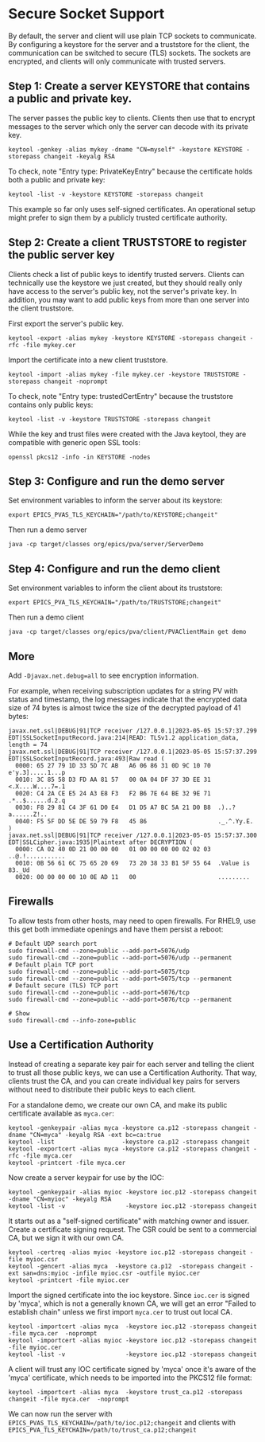 Secure Socket Support
=====================

By default, the server and client will use plain TCP sockets to communicate.
By configuring a keystore for the server and a truststore for the client,
the communication can be switched to secure (TLS) sockets.
The sockets are encrypted, and clients will only communicate with trusted servers.

Step 1: Create a server KEYSTORE that contains a public and private key.
-------

The server passes the public key to clients. Clients then use that to encrypt messages
to the server which only the server can decode with its private key.

```
keytool -genkey -alias mykey -dname "CN=myself" -keystore KEYSTORE -storepass changeit -keyalg RSA
```

To check, note "Entry type: PrivateKeyEntry" because the certificate holds both a public and private key:

```
keytool -list -v -keystore KEYSTORE -storepass changeit
```

This example so far only uses self-signed certificates.
An operational setup might prefer to sign them by a publicly trusted certificate authority.


Step 2: Create a client TRUSTSTORE to register the public server key
-------

Clients check a list of public keys to identify trusted servers.
Clients can technically use the keystore we just created, but
they should really only have access to the server's public key,
not the server's private key.
In addition, you may want to add public keys from more than one server into
the client truststore.

First export the server's public key.

```
keytool -export -alias mykey -keystore KEYSTORE -storepass changeit -rfc -file mykey.cer
```

Import the certificate into a new client truststore.

```
keytool -import -alias mykey -file mykey.cer -keystore TRUSTSTORE -storepass changeit -noprompt
```

To check, note "Entry type: trustedCertEntry" because the truststore contains only public keys:

```
keytool -list -v -keystore TRUSTSTORE -storepass changeit
```

While the key and trust files were created with the Java keytool,
they are compatible with generic open SSL tools:

```
openssl pkcs12 -info -in KEYSTORE -nodes
```


Step 3: Configure and run the demo server
-------

Set environment variables to inform the server about its keystore:

```
export EPICS_PVAS_TLS_KEYCHAIN="/path/to/KEYSTORE;changeit"
```

Then run a demo server

```
java -cp target/classes org/epics/pva/server/ServerDemo
```


Step 4: Configure and run the demo client
-------

Set environment variables to inform the client about its truststore:

```
export EPICS_PVA_TLS_KEYCHAIN="/path/to/TRUSTSTORE;changeit"
```

Then run a demo client

```
java -cp target/classes org/epics/pva/client/PVAClientMain get demo
```


More
----

Add `-Djavax.net.debug=all` to see encryption information.

For example, when receiving subscription updates for a string PV with status and timestamp,
the log messages indicate that the encrypted data size of 74 bytes is almost twice the size
of the decrypted payload of 41 bytes: 

```
javax.net.ssl|DEBUG|91|TCP receiver /127.0.0.1|2023-05-05 15:57:37.299 EDT|SSLSocketInputRecord.java:214|READ: TLSv1.2 application_data, length = 74
javax.net.ssl|DEBUG|91|TCP receiver /127.0.0.1|2023-05-05 15:57:37.299 EDT|SSLSocketInputRecord.java:493|Raw read (
  0000: 65 27 79 1D 33 5D 7C AB   A6 06 86 31 0D 9C 10 70  e'y.3].....1...p
  0010: 3C 85 58 D3 FD AA 81 57   00 0A 04 DF 37 3D EE 31  <.X....W....7=.1
  0020: C4 2A CE E5 24 A3 E8 F3   F2 B6 7E 64 BE 32 9E 71  .*..$......d.2.q
  0030: F8 29 81 C4 3F 61 D0 E4   D1 D5 A7 BC 5A 21 D0 B8  .)..?a......Z!..
  0040: F5 5F DD 5E DE 59 79 F8   45 86                    ._.^.Yy.E.
)
javax.net.ssl|DEBUG|91|TCP receiver /127.0.0.1|2023-05-05 15:57:37.300 EDT|SSLCipher.java:1935|Plaintext after DECRYPTION (
  0000: CA 02 40 0D 21 00 00 00   01 00 00 00 00 02 02 03  ..@.!...........
  0010: 0B 56 61 6C 75 65 20 69   73 20 38 33 B1 5F 55 64  .Value is 83._Ud
  0020: 00 00 00 00 10 0E AD 11   00                       .........
```

Firewalls
---------

To allow tests from other hosts, may need to open firewalls.
For RHEL9, use this get both immediate openings and have them
persist a reboot:

```
# Default UDP search port
sudo firewall-cmd --zone=public --add-port=5076/udp
sudo firewall-cmd --zone=public --add-port=5076/udp --permanent
# Default plain TCP port
sudo firewall-cmd --zone=public --add-port=5075/tcp
sudo firewall-cmd --zone=public --add-port=5075/tcp --permanent
# Default secure (TLS) TCP port
sudo firewall-cmd --zone=public --add-port=5076/tcp
sudo firewall-cmd --zone=public --add-port=5076/tcp --permanent

# Show
sudo firewall-cmd --info-zone=public
```

Use a Certification Authority
-----------------------------

Instead of creating a separate key pair for each server and telling the client to trust all those public keys,
we can use a Certification Authority.
That way, clients trust the CA, and you can create individual key pairs for servers without need
to distribute their public keys to each client.

For a standalone demo, we create our own CA, and make its public certificate available as `myca.cer`:

```
keytool -genkeypair -alias myca -keystore ca.p12 -storepass changeit -dname "CN=myca" -keyalg RSA -ext bc=ca:true
keytool -list                   -keystore ca.p12 -storepass changeit
keytool -exportcert -alias myca -keystore ca.p12 -storepass changeit -rfc -file myca.cer
keytool -printcert -file myca.cer 
```

Now create a server keypair for use by the IOC:

```
keytool -genkeypair -alias myioc -keystore ioc.p12 -storepass changeit -dname "CN=myioc" -keyalg RSA
keytool -list -v                 -keystore ioc.p12 -storepass changeit
```

It starts out as a "self-signed certificate" with matching owner and issuer.
Create a certificate signing request. The CSR could be sent to a commercial CA, but we sign it with our own CA.

```
keytool -certreq -alias myioc -keystore ioc.p12 -storepass changeit -file myioc.csr
keytool -gencert -alias myca  -keystore ca.p12  -storepass changeit -ext san=dns:myioc -infile myioc.csr -outfile myioc.cer
keytool -printcert -file myioc.cer
```

Import the signed certificate into the ioc keystore. Since `ioc.cer` is signed by 'myca', which
is not a generally known CA, we will get an error "Failed to establish chain"
unless we first import `myca.cer` to trust out local CA.

```
keytool -importcert -alias myca  -keystore ioc.p12 -storepass changeit -file myca.cer  -noprompt
keytool -importcert -alias myioc -keystore ioc.p12 -storepass changeit -file myioc.cer
keytool -list -v                 -keystore ioc.p12 -storepass changeit
```

A client will trust any IOC certificate signed by 'myca' once it's aware of the 'myca' certificate,
which needs to be imported into the PKCS12 file format:

```
keytool -importcert -alias myca  -keystore trust_ca.p12 -storepass changeit -file myca.cer  -noprompt
```

We can now run the server with `EPICS_PVAS_TLS_KEYCHAIN=/path/to/ioc.p12;changeit` and clients with
`EPICS_PVA_TLS_KEYCHAIN=/path/to/trust_ca.p12;changeit`

